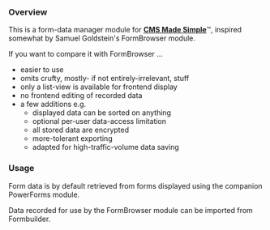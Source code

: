 ### Overview

This is a form-data manager module for <a href="http://www.cmsmadesimple.org"><strong>CMS Made Simple</strong></a>&#8482;, inspired somewhat by Samuel Goldstein's FormBrowser module.

If you want to compare it with FormBrowser ...

* easier to use
* omits crufty, mostly- if not entirely-irrelevant, stuff
* only a list-view is available for frontend display
* no frontend editing of recorded data
* a few additions e.g.
	* displayed data can be sorted on anything
	* optional per-user data-access limitation
	* all stored data are encrypted
	* more-tolerant exporting
	* adapted for high-traffic-volume data saving

### Usage

Form data is by default retrieved from forms displayed using the companion PowerForms module.

Data recorded for use by the FormBrowser module can be imported from Formbuilder.

